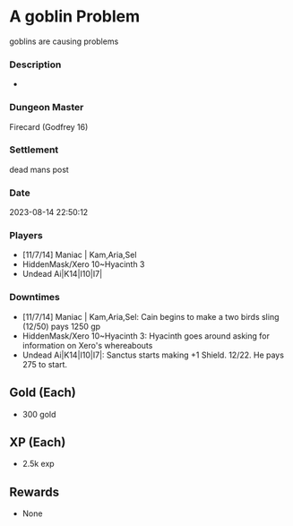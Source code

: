 # A goblin Problem
goblins are causing problems
### Description
-
### Dungeon Master
Firecard (Godfrey 16)
### Settlement
dead mans post
### Date
2023-08-14 22:50:12
### Players
* [11/7/14] Maniac | Kam,Aria,Sel
* HiddenMask/Xero 10~Hyacinth 3
* Undead Ai|K14|I10|I7|
### Downtimes
* [11/7/14] Maniac | Kam,Aria,Sel: Cain begins to make a two birds sling (12/50) pays 1250 gp
* HiddenMask/Xero 10~Hyacinth 3: Hyacinth goes around asking for information on Xero's whereabouts
* Undead Ai|K14|I10|I7|: Sanctus starts making +1 Shield. 12/22. He pays 275 to start.
## Gold (Each)
* 300 gold
## XP (Each)
* 2.5k exp
## Rewards
* None